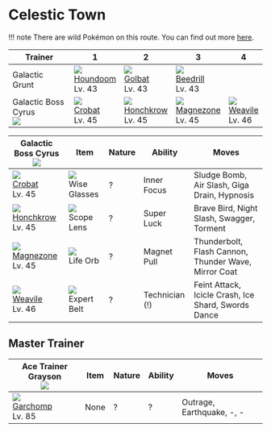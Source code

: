 # Celestic Town

!!! note
    There are wild Pokémon on this route. You can find out more [here](../../wild_pokemon/celestic_town/).


Trainer                           | 1                                   | 2                                   | 3                                   | 4
---                               | ---                                 | ---                                 | ---                                 | ---
Galactic Grunt                    | ![][229]<br> [Houndoom]<br> Lv. 43  | ![][042]<br> [Golbat]<br> Lv. 43    | ![][015]<br> [Beedrill]<br> Lv. 43
Galactic Boss Cyrus<br>![][cyrus] | ![][169]<br> [Crobat]<br> Lv. 45    | ![][430]<br> [Honchkrow]<br> Lv. 45 | ![][462]<br> [Magnezone]<br> Lv. 45 | ![][461]<br> [Weavile]<br> Lv. 46

Galactic Boss Cyrus<br>![][cyrus]   | Item                               | Nature | Ability        | Moves
---                                 | ---                                |    --- | ---            | ---
![][169]<br> [Crobat]<br> Lv. 45    | ![][wise-glasses]<br> Wise Glasses |      ? | Inner Focus    | Sludge Bomb, Air Slash, Giga Drain, Hypnosis
![][430]<br> [Honchkrow]<br> Lv. 45 | ![][scope-lens]<br> Scope Lens     |      ? | Super Luck     | Brave Bird, Night Slash, Swagger, Torment
![][462]<br> [Magnezone]<br> Lv. 45 | ![][life-orb]<br> Life Orb         |      ? | Magnet Pull    | Thunderbolt, Flash Cannon, Thunder Wave, Mirror Coat
![][461]<br> [Weavile]<br> Lv. 46   | ![][expert-belt]<br> Expert Belt   |      ? | Technician (!) | Feint Attack, Icicle Crash, Ice Shard, Swords Dance



## Master Trainer

Ace Trainer Grayson<br>![][ace_m]   | Item | Nature | Ability  | Moves
---                                 | ---  |    --- | ---      | ---
![][445]<br> [Garchomp]<br> Lv. 85  | None |      ? | ?        | Outrage, Earthquake, -, -

[Beedrill]: ../../pokemon_changes/015/
[Golbat]: ../../pokemon_changes/042/
[Crobat]: ../../pokemon_changes/169/
[Houndoom]: ../../pokemon_changes/229/
[Honchkrow]: ../../pokemon_changes/430/
[Garchomp]: ../../pokemon_changes/445/
[Weavile]: ../../pokemon_changes/461/
[Magnezone]: ../../pokemon_changes/462/
[expert-belt]: ../img/items/expert-belt.png
[life-orb]: ../img/items/life-orb.png
[scope-lens]: ../img/items/scope-lens.png
[wise-glasses]: ../img/items/wise-glasses.png
[015]: ../img/pokemon/015.png
[042]: ../img/pokemon/042.png
[169]: ../img/pokemon/169.png
[229]: ../img/pokemon/229.png
[430]: ../img/pokemon/430.png
[445]: ../img/pokemon/445.png
[461]: ../img/pokemon/461.png
[462]: ../img/pokemon/462.png
[cyrus]: ../img/trainer/cyrus.png
[ace_m]: ../img/trainer/ace_m.png
